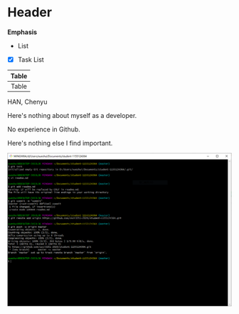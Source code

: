 Header
======
__Emphasis__

+ List

- [x] Task List

| Table |
| :-: |
| Table |

HAN, Chenyu

Here's nothing about myself as a developer.

No experience in Github.

Here's nothing else I find important.

![commands](https://raw.githubusercontent.com/csci3251-2020/student-1155124364/master/screenshot.PNG)
